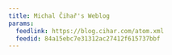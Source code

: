 ```yaml
---
title: Michal Čihař's Weblog
params:
  feedlink: https://blog.cihar.com/atom.xml
  feedid: 84a15ebc7e31312ac27412f615737bbf
---
```

